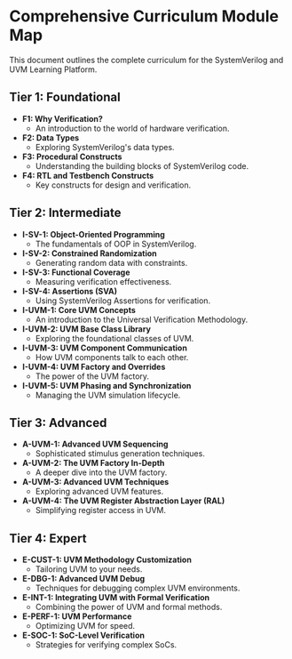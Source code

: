 # Comprehensive Curriculum Module Map

This document outlines the complete curriculum for the SystemVerilog and UVM Learning Platform.

## Tier 1: Foundational

*   **F1: Why Verification?**
    *   An introduction to the world of hardware verification.
*   **F2: Data Types**
    *   Exploring SystemVerilog's data types.
*   **F3: Procedural Constructs**
    *   Understanding the building blocks of SystemVerilog code.
*   **F4: RTL and Testbench Constructs**
    *   Key constructs for design and verification.

## Tier 2: Intermediate

*   **I-SV-1: Object-Oriented Programming**
    *   The fundamentals of OOP in SystemVerilog.
*   **I-SV-2: Constrained Randomization**
    *   Generating random data with constraints.
*   **I-SV-3: Functional Coverage**
    *   Measuring verification effectiveness.
*   **I-SV-4: Assertions (SVA)**
    *   Using SystemVerilog Assertions for verification.
*   **I-UVM-1: Core UVM Concepts**
    *   An introduction to the Universal Verification Methodology.
*   **I-UVM-2: UVM Base Class Library**
    *   Exploring the foundational classes of UVM.
*   **I-UVM-3: UVM Component Communication**
    *   How UVM components talk to each other.
*   **I-UVM-4: UVM Factory and Overrides**
    *   The power of the UVM factory.
*   **I-UVM-5: UVM Phasing and Synchronization**
    *   Managing the UVM simulation lifecycle.

## Tier 3: Advanced

*   **A-UVM-1: Advanced UVM Sequencing**
    *   Sophisticated stimulus generation techniques.
*   **A-UVM-2: The UVM Factory In-Depth**
    *   A deeper dive into the UVM factory.
*   **A-UVM-3: Advanced UVM Techniques**
    *   Exploring advanced UVM features.
*   **A-UVM-4: The UVM Register Abstraction Layer (RAL)**
    *   Simplifying register access in UVM.

## Tier 4: Expert

*   **E-CUST-1: UVM Methodology Customization**
    *   Tailoring UVM to your needs.
*   **E-DBG-1: Advanced UVM Debug**
    *   Techniques for debugging complex UVM environments.
*   **E-INT-1: Integrating UVM with Formal Verification**
    *   Combining the power of UVM and formal methods.
*   **E-PERF-1: UVM Performance**
    *   Optimizing UVM for speed.
*   **E-SOC-1: SoC-Level Verification**
    *   Strategies for verifying complex SoCs.
